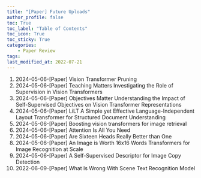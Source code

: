 ```yaml
---
title: "[Paper] Future Uploads"
author_profile: false
toc: True	
toc_label: "Table of Contents"
toc_icon: True
toc_sticky:	True
categories: 
    - Paper Review
tags: 
last_modified_at: 2022-07-21
---
```

1. 2024-05-06-[Paper] Vision Transformer Pruning
2. 2024-05-06-[Paper] Teaching Matters Investigating the Role of Supervision in Vision Transformers
3. 2024-05-06-[Paper] Objectives Matter Understanding the Impact of Self-Supervised Objectives on Vision Transformer Representations
4. 2024-05-06-[Paper] LiLT A Simple yet Effective Language-Independent Layout Transformer for Structured Document Understanding
5. 2024-05-06-[Paper] Boosting vision transformers for image retrieval
6. 2024-05-06-[Paper] Attention Is All You Need
7. 2024-05-06-[Paper] Are Sixteen Heads Really Better than One
8. 2024-05-06-[Paper] An Image is Worth 16x16 Words Transformers for Image Recognition at Scale
9. 2024-05-06-[Paper] A Self-Supervised Descriptor for Image Copy Detection
10. 2022-06-09-[Paper] What Is Wrong With Scene Text Recognition Model